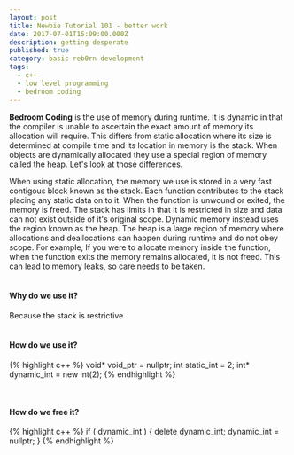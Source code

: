 ```yaml
---
layout: post
title: Newbie Tutorial 101 - better work
date: 2017-07-01T15:09:00.000Z
description: getting desperate
published: true
category: basic reb0rn development
tags:
  - c++
  - low level programming
  - bedroom coding
---
```

**Bedroom Coding** is the use of memory during runtime. It is dynamic in that the compiler is unable to ascertain the exact amount of memory its allocation will require. This differs from static allocation where its size is determined at compile time and its location in memory is the stack. When objects are dynamically allocated they use a special region of memory called the heap. Let's look at those differences. 

When using static allocation, the memory we use is stored in a very fast contigous block known as the stack. Each function contributes to the stack placing any static data on to it. When the function is unwound or exited, the memory is freed. The stack has limits in that it is restricted in size and data can not exist outside of it's original scope. Dynamic memory instead uses the region known as the heap. The heap is a large region of memory where allocations and deallocations can happen during runtime and do not obey scope. For example, If you were to allocate memory inside the function, when the function exits the memory remains allocated, it is not freed. This can lead to memory leaks, so care needs to be taken. <br/> <br/>

#### Why do we use it?
Because the stack is restrictive  <br/> <br/>

#### How do we use it?
{% highlight c++ %}
void* void_ptr = nullptr;
int  static_int  = 2;
int* dynamic_int = new int(2);
{% endhighlight %}

<br/>

#### How do we free it?
{% highlight c++ %}
if ( dynamic_int )
{ 
  delete dynamic_int;
  dynamic_int = nullptr;
}
{% endhighlight %}


